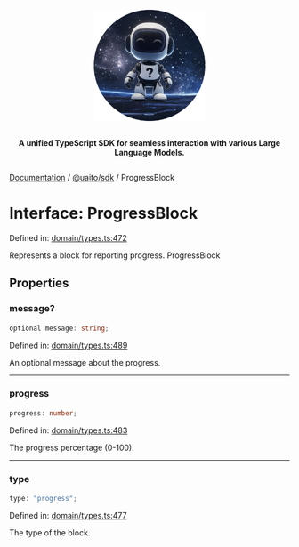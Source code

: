 <div style="display:flex; flex-direction:column; align-items:center;">
<p align="center">
  <img src="../UAITO.png" alt="UAITO Logo" width="200"/>
</p>

<p align="center">
  <strong>A unified TypeScript SDK for seamless interaction with various Large Language Models.</strong>
</p>
</div>

[Documentation](README.md) / [@uaito/sdk](@uaito.sdk.md) / ProgressBlock

# Interface: ProgressBlock

Defined in: [domain/types.ts:472](https://github.com/elribonazo/uaito/blob/04309312147c13e296b527f56b609459b13e7903/packages/sdk/src/domain/types.ts#L472)

Represents a block for reporting progress.
 ProgressBlock

## Properties

### message?

```ts
optional message: string;
```

Defined in: [domain/types.ts:489](https://github.com/elribonazo/uaito/blob/04309312147c13e296b527f56b609459b13e7903/packages/sdk/src/domain/types.ts#L489)

An optional message about the progress.

***

### progress

```ts
progress: number;
```

Defined in: [domain/types.ts:483](https://github.com/elribonazo/uaito/blob/04309312147c13e296b527f56b609459b13e7903/packages/sdk/src/domain/types.ts#L483)

The progress percentage (0-100).

***

### type

```ts
type: "progress";
```

Defined in: [domain/types.ts:477](https://github.com/elribonazo/uaito/blob/04309312147c13e296b527f56b609459b13e7903/packages/sdk/src/domain/types.ts#L477)

The type of the block.
